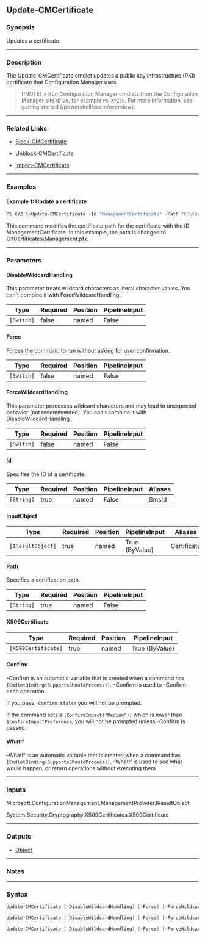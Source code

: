 Update-CMCertificate
--------------------




### Synopsis
Updates a certificate.



---


### Description

The Update-CMCertificate cmdlet updates a public key infrastructure (PKI) certificate that Configuration Manager uses.



> [!NOTE] > Run Configuration Manager cmdlets from the Configuration Manager site drive, for example `PS XYZ:>`. For more information, see getting started (/powershell/sccm/overview).



---


### Related Links
* [Block-CMCertificate](Block-CMCertificate)



* [Unblock-CMCertificate](Unblock-CMCertificate)



* [Import-CMCertificate](Import-CMCertificate)





---


### Examples
#### Example 1: Update a certificate
```PowerShell
PS XYZ:\>Update-CMCertificate -Id "ManagementCertificate" -Path "C:\Certificates\Management.pfx"
```
This command modifies the certificate path for the certificate with the ID ManagementCertificate. In this example, the path is changed to C:\Certificates\Management.pfx.


---


### Parameters
#### **DisableWildcardHandling**

This parameter treats wildcard characters as literal character values. You can't combine it with ForceWildcardHandling .






|Type      |Required|Position|PipelineInput|
|----------|--------|--------|-------------|
|`[Switch]`|false   |named   |False        |



#### **Force**

Forces the command to run without asking for user confirmation.






|Type      |Required|Position|PipelineInput|
|----------|--------|--------|-------------|
|`[Switch]`|false   |named   |False        |



#### **ForceWildcardHandling**

This parameter processes wildcard characters and may lead to unexpected behavior (not recommended). You can't combine it with DisableWildcardHandling .






|Type      |Required|Position|PipelineInput|
|----------|--------|--------|-------------|
|`[Switch]`|false   |named   |False        |



#### **Id**

Specifies the ID of a certificate.






|Type      |Required|Position|PipelineInput|Aliases|
|----------|--------|--------|-------------|-------|
|`[String]`|true    |named   |False        |SmsId  |



#### **InputObject**








|Type             |Required|Position|PipelineInput |Aliases    |
|-----------------|--------|--------|--------------|-----------|
|`[IResultObject]`|true    |named   |True (ByValue)|Certificate|



#### **Path**

Specifies a certification path.






|Type      |Required|Position|PipelineInput|
|----------|--------|--------|-------------|
|`[String]`|true    |named   |False        |



#### **X509Certificate**








|Type               |Required|Position|PipelineInput |
|-------------------|--------|--------|--------------|
|`[X509Certificate]`|true    |named   |True (ByValue)|



#### **Confirm**
-Confirm is an automatic variable that is created when a command has ```[CmdletBinding(SupportsShouldProcess)]```.
-Confirm is used to -Confirm each operation.

If you pass ```-Confirm:$false``` you will not be prompted.


If the command sets a ```[ConfirmImpact("Medium")]``` which is lower than ```$confirmImpactPreference```, you will not be prompted unless -Confirm is passed.

#### **WhatIf**
-WhatIf is an automatic variable that is created when a command has ```[CmdletBinding(SupportsShouldProcess)]```.
-WhatIf is used to see what would happen, or return operations without executing them


---


### Inputs
Microsoft.ConfigurationManagement.ManagementProvider.IResultObject



System.Security.Cryptography.X509Certificates.X509Certificate





---


### Outputs
* [Object](https://learn.microsoft.com/en-us/dotnet/api/System.Object)






---


### Notes




---


### Syntax
```PowerShell
Update-CMCertificate [-DisableWildcardHandling] [-Force] [-ForceWildcardHandling] -Id <String> -Path <String> [-Confirm] [-WhatIf] [<CommonParameters>]
```
```PowerShell
Update-CMCertificate [-DisableWildcardHandling] [-Force] [-ForceWildcardHandling] -InputObject <IResultObject> -Path <String> [-Confirm] [-WhatIf] [<CommonParameters>]
```
```PowerShell
Update-CMCertificate [-DisableWildcardHandling] [-Force] [-ForceWildcardHandling] -InputObject <IResultObject> -X509Certificate <X509Certificate> [-Confirm] [-WhatIf] [<CommonParameters>]
```
